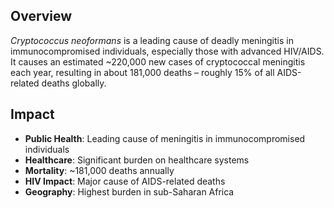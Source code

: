 ## Overview

_Cryptococcus neoformans_ is a leading cause of deadly meningitis in immunocompromised individuals, especially those with advanced HIV/AIDS. It causes an estimated ~220,000 new cases of cryptococcal meningitis each year, resulting in about 181,000 deaths – roughly 15% of all AIDS-related deaths globally.

## Impact

- **Public Health**: Leading cause of meningitis in immunocompromised individuals
- **Healthcare**: Significant burden on healthcare systems
- **Mortality**: ~181,000 deaths annually
- **HIV Impact**: Major cause of AIDS-related deaths
- **Geography**: Highest burden in sub-Saharan Africa
